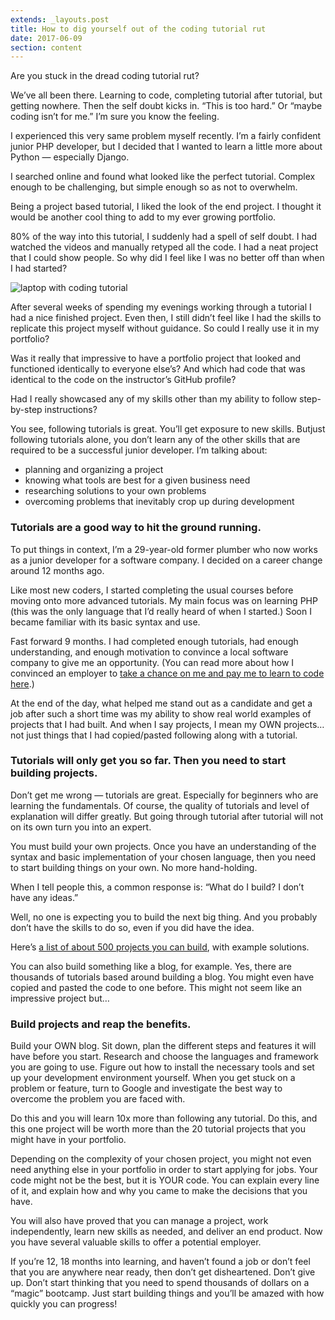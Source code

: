 ```yaml
---
extends: _layouts.post
title: How to dig yourself out of the coding tutorial rut
date: 2017-06-09
section: content
---
```


<div class="postArticle-content js-postField js-notesSource js-trackedPost" data-collection-id="336d898217ee" data-post-id="7d3b2232f234" data-scroll="native" data-source="post_page" data-tracking-context="postPage"><section class="section section--body section--first section--last"><div class="section-content"><div class="section-inner sectionLayout--insetColumn">Are you stuck in the dread coding tutorial rut?

We’ve all been there. Learning to code, completing tutorial after tutorial, but getting nowhere. Then the self doubt kicks in. “This is too hard.” Or “maybe coding isn’t for me.” I’m sure you know the feeling.

I experienced this very same problem myself recently. I’m a fairly confident junior PHP developer, but I decided that I wanted to learn a little more about Python — especially Django.

I searched online and found what looked like the perfect tutorial. Complex enough to be challenging, but simple enough so as not to overwhelm.

Being a project based tutorial, I liked the look of the end project. I thought it would be another cool thing to add to my ever growing portfolio.

80% of the way into this tutorial, I suddenly <span class="markup--quote markup--p-quote is-other" data-creator-ids="c74f7098e40e">had a spell of self dou</span>bt. I had <span class="markup--quote markup--p-quote is-other" data-creator-ids="6533e0f10a9c">watched</span> the videos and manually retyped all the code. I had a neat project that I could show people. So why did I feel like I was no better off than when I had started?

![laptop with coding tutorial](http://rickwest.co.uk/wp-content/uploads/2017/06/StockSnap_A28WZDTYEY-1024x683.jpg)

<span class="markup--quote markup--p-quote is-other" data-creator-ids="209cff27bd9e">A</span>fter several weeks of spending my evenings working through a tutorial I had a nice finished project. Even then, I still didn’t feel like I had the skills to replicate this project myself <span class="markup--quote markup--p-quote is-other" data-creator-ids="209cff27bd9e">w</span>ithout guidance. So could I really use it in my portfolio?

Was it really that impressive to have a portfolio project that looked and functioned identically to everyone else’s? And which had code that was identical to the code on the instructor’s GitHub profile?

<span class="markup--quote markup--p-quote is-other" data-creator-ids="bd02f27bcee0">Had I really showcased any of my skills other than my ability to follow step-by-step instructions?</span>

You see, following tutorials is great. You’ll get exposure to new skills. <span class="markup--quote markup--p-quote is-other" data-creator-ids="432279a9a2f3">But</span><span class="markup--quote markup--p-quote is-other" data-creator-ids="432279a9a2f3 bd02f27bcee0">just following tutorials alone, you don’t learn any of the other skills that are required</span><span class="markup--quote markup--p-quote is-other" data-creator-ids="432279a9a2f3"> to be a successful junior developer. I’m talking about:</span>

- <span class="markup--quote markup--li-quote is-other" data-creator-ids="74a62b732b57">planning and organizing a project</span>
- <span class="markup--quote markup--li-quote is-other" data-creator-ids="74a62b732b57">knowing what tools are best for</span> <span class="markup--quote markup--li-quote is-other" data-creator-ids="74a62b732b57">a given business need</span>
- <span class="markup--quote markup--li-quote is-other" data-creator-ids="74a62b732b57">researching solutions to your own problems</span>
- <span class="markup--quote markup--li-quote is-other" data-creator-ids="74a62b732b57">overcoming problems that inevitably crop up during development</span>

### Tutorials are a good way to hit the ground running.

To put things in context, <span class="markup--quote markup--p-quote is-other" data-creator-ids="6989076ed0b5">I’m a 29-year-old former plumber who now works as a junior developer for a software company</span>. I decided on a career change around 12 months ago.

Like <span class="markup--quote markup--p-quote is-other" data-creator-ids="f4145549d168">most</span> new coders, I started completing the usual courses before moving onto more advanced tutorials. My main focus was on learning PHP (this was the only language that I’d really heard of when I started.) Soon I became familiar with its basic syntax and use.

Fast forward 9 months. I had completed enough tutorials, had enough understanding, and enough motivation to convince a local software company to give me an opportunity. (You can read more about how I convinced an employer to [take a chance on me and pay me to learn to code here](http://rickwest.co.uk/first-web-development-job).)

At the end of the day, <span class="markup--quote markup--p-quote is-other" data-creator-ids="af24346eefc1">what helped me stand out as a candidate and get a job after such a short time was my ability to show real world examples of projects that I had built. And when I say projects, I mean my OWN projects…not just things that I had copied/pasted following along with a tutorial.</span>

### <span class="markup--quote markup--h3-quote is-other" data-creator-ids="1fded72e3d10 480d7742ed63">Tutorials will only get you so far. Then you need to start building projects.</span>

</div><div class="section-inner sectionLayout--insetColumn">Don’t get me wrong — tutorials are great. Especially for beginners who are learning the fundamentals. Of course, the quality of tutorials and level of explanation will differ greatly. <span class="markup--quote markup--p-quote is-other" data-creator-ids="f5ebd9694a18">But </span><span class="markup--quote markup--p-quote is-other" data-creator-ids="f5ebd9694a18 c94521d063df">going through tutorial after tutorial will not on its own turn you into an expert.</span>

<span class="markup--quote markup--p-quote is-other" data-creator-ids="6989076ed0b5 c97e9db882a9 a682d4e08245 4efb1b923054 3301d32a6bba 47d7e32e1358 2976b0a110a8 addd73e414d1 ee495314c219 cc3c4f7e2ae5 ef0a26bd08e8 anon a6e9a0e3f133 1c5daf4b62d1 735c46a56aff 49260b62a26c 432279a9a2f3">You must build your own projects</span><span class="markup--quote markup--p-quote is-other" data-creator-ids="c97e9db882a9 a682d4e08245 4efb1b923054 3301d32a6bba 47d7e32e1358 2976b0a110a8 addd73e414d1 ee495314c219 cc3c4f7e2ae5 ef0a26bd08e8 anon a6e9a0e3f133 6989076ed0b5 1c5daf4b62d1 735c46a56aff 49260b62a26c 432279a9a2f3">.</span><span class="markup--quote markup--p-quote is-other" data-creator-ids="432279a9a2f3"> Once yo</span><span class="markup--quote markup--p-quote is-other" data-creator-ids="432279a9a2f3 b17297a92753">u have an understanding of the syntax and basic implementation of your chosen language</span><span class="markup--quote markup--p-quote is-other" data-creator-ids="432279a9a2f3">, then you need to start building things on your own. No more hand-holding</span>.

<span class="markup--quote markup--p-quote is-other" data-creator-ids="b0326a4269d8">When I tell people this, a common response is: “</span><span class="markup--quote markup--p-quote is-other" data-creator-ids="b0326a4269d8 a6e03b12da07">What do I build? I don’t have any ideas.”</span>

<span class="markup--quote markup--p-quote is-other" data-creator-ids="b0326a4269d8">Well, no one is expecting you to build the next big thing. And you probably don’t have the skills to do so, even if you did have the idea.</span>

<span class="markup--quote markup--p-quote is-other" data-creator-ids="c21b1ed1af46 432279a9a2f3">Here’s </span><span class="markup--quote markup--p-quote is-other" data-creator-ids="c21b1ed1af46 432279a9a2f3 d702e47a9a38">[a list of about 500 projects you can build](http://rosettacode.org/wiki/Category:Programming_Tasks)</span><span class="markup--quote markup--p-quote is-other" data-creator-ids="c21b1ed1af46 432279a9a2f3">, with example solutions.</span>

You can also build something like a blog, for example. Yes, there are thousands of tutorials based around building a blog. You might even have copied and pasted the code to one before. This might not seem like an impressive project but…

### Build projects and reap the benefits.

Build your OWN blog. Sit down, plan the different steps and features it will have before you start. Research and choose the languages and framework you are going to use. Figure out how to install the necessary tools and set up your development environment yourself. When you get stuck on a problem or feature, turn to Google and investigate the best way to overcome the problem you are faced with.

Do this and you will learn 10x more than following any tutorial. Do this, and this one project will be worth more than the 20 tutorial projects that you might have in your portfolio.

Depending on the complexity of your chosen project, you might not even need anything else in your portfolio in order to start applying for jobs. <span class="markup--quote markup--p-quote is-other" data-creator-ids="6ad26261ea08 f5ebd9694a18">Your code might not be the best, but it is YOUR code</span><span class="markup--quote markup--p-quote is-other" data-creator-ids="f5ebd9694a18">.</span> You can explain every line of it, and explain how and why you came to make the decisions that you have.

<span class="markup--quote markup--p-quote is-other" data-creator-ids="fce6e1034b1f">You will also have proved that you can manage a project, work independently, learn new skills as needed, and deliver an end product. Now you have several valuable skills to offer a potential employer.</span>

<span class="markup--quote markup--p-quote is-other" data-creator-ids="2ea60bea0a8c bee33e964a63">If you’re 12, 18 months into learning, and haven’t found a job or don’t feel that you are anywhere near ready, then don’t get disheartened</span><span class="markup--quote markup--p-quote is-other" data-creator-ids="bee33e964a63">. Don’t give up. Don’t start thinking that you need to spend thousands of dollars on a “magic” bootcamp. </span><span class="markup--quote markup--p-quote is-other" data-creator-ids="bee33e964a63 66a89a28755e">Just start building things and you’ll be amazed with how quickly you can progress!</span>

</div></div></section></div>
